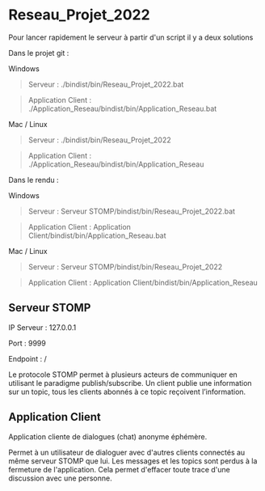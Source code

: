 # Reseau_Projet_2022

Pour lancer rapidement le serveur à partir d'un script il y a deux solutions

Dans le projet git :

Windows 
>Serveur : ./bindist/bin/Reseau_Projet_2022.bat

>Application Client : ./Application_Reseau/bindist/bin/Application_Reseau.bat

Mac / Linux
>Serveur : ./bindist/bin/Reseau_Projet_2022

>Application Client : ./Application_Reseau/bindist/bin/Application_Reseau

Dans le rendu :

Windows
>Serveur : Serveur STOMP/bindist/bin/Reseau_Projet_2022.bat

>Application Client : Application Client/bindist/bin/Application_Reseau.bat

Mac / Linux
>Serveur : Serveur STOMP/bindist/bin/Reseau_Projet_2022

>Application Client : Application Client/bindist/bin/Application_Reseau

## Serveur STOMP
IP Serveur : 127.0.0.1

Port : 9999

Endpoint : /

Le protocole STOMP permet à plusieurs acteurs de communiquer en utilisant le
paradigme publish/subscribe. Un client publie une information sur un topic, tous les
clients abonnés à ce topic reçoivent l’information.

## Application Client
Application cliente de dialogues (chat) anonyme éphémère.

Permet à un utilisateur de dialoguer avec d'autres clients connectés au même serveur STOMP que lui.
Les messages et les topics sont perdus à la fermeture de l'application. Cela permet d'effacer toute trace d'une discussion avec une personne.
